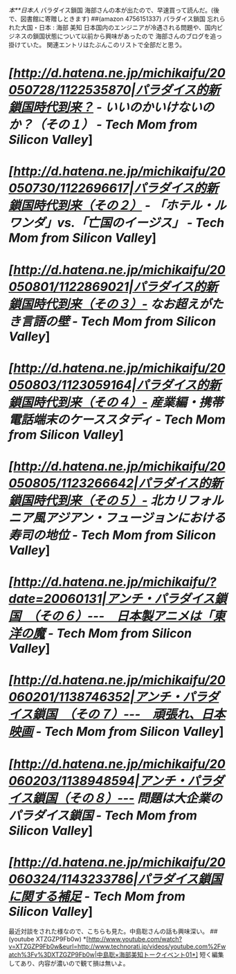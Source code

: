 *本**日本人* パラダイス鎖国
海部さんの本が出たので、早速買って読んだ。(後で、図書館に寄贈しときます)
##(amazon 4756151337) パラダイス鎖国 忘れられた大国・日本 : 海部 美知
日本国内のエンジニアが冷遇される問題や、国内ビジネスの鎖国状態について以前から興味があったので
海部さんのブログを追っ掛けていた。
関連エントリはたぶんこのリストで全部だと思う。

# *[http://d.hatena.ne.jp/michikaifu/20050728/1122535870|パラダイス的新鎖国時代到来？ - いいのかいけないのか？（その１） - Tech Mom from Silicon Valley*]
# *[http://d.hatena.ne.jp/michikaifu/20050730/1122696617|パラダイス的新鎖国時代到来（その２） - 「ホテル・ルワンダ」vs.「亡国のイージス」 - Tech Mom from Silicon Valley*]
# *[http://d.hatena.ne.jp/michikaifu/20050801/1122869021|パラダイス的新鎖国時代到来（その３）- なお超えがたき言語の壁 - Tech Mom from Silicon Valley*]
# *[http://d.hatena.ne.jp/michikaifu/20050803/1123059164|パラダイス的新鎖国時代到来（その４）- 産業編・携帯電話端末のケーススタディ - Tech Mom from Silicon Valley*]
# *[http://d.hatena.ne.jp/michikaifu/20050805/1123266642|パラダイス的新鎖国時代到来（その５）- 北カリフォルニア風アジアン・フュージョンにおける寿司の地位 - Tech Mom from Silicon Valley*]
# *[http://d.hatena.ne.jp/michikaifu/?date=20060131|アンチ・パラダイス鎖国　（その６）---　日本製アニメは「東洋の魔 - Tech Mom from Silicon Valley*]
# *[http://d.hatena.ne.jp/michikaifu/20060201/1138746352|アンチ・パラダイス鎖国　（その７）---　頑張れ、日本映画 - Tech Mom from Silicon Valley*]
# *[http://d.hatena.ne.jp/michikaifu/20060203/1138948594|アンチ・パラダイス鎖国（その８）--- 問題は大企業のパラダイス鎖国 - Tech Mom from Silicon Valley*]
# *[http://d.hatena.ne.jp/michikaifu/20060324/1143233786|パラダイス鎖国に関する補足 - Tech Mom from Silicon Valley*]

最近対談をされた様なので、こちらも見た。中島聡さんの話も興味深い。
##(youtube XTZGZP9Fb0w) *[http://www.youtube.com/watch?v=XTZGZP9Fb0w&eurl=http://www.technorati.jp/videos/youtube.com%2Fwatch%3Fv%3DXTZGZP9Fb0w|中島聡×海部美知トークイベント01*]
短く編集してあり、内容が濃いので観て損は無いよ。
